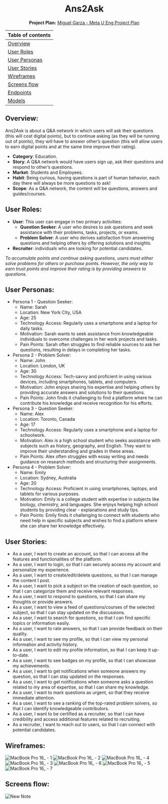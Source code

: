 <h1 align="center">Ans2Ask</h1>

<div align="center">
  
**Project Plan:** [Miguel Garza - Meta U Eng Project Plan](https://docs.google.com/document/d/1sODIOBoNPjGYA7svBBwlI6oFuucbcb_NxHpgq47s6sk/edit?usp=sharing)

| Table of contents               |
| ------------------------------- |
| [Overview](#overview)           |
| [User Roles](#user-roles)       |
| [User Personas](#user-personas) |
| [User Stories](#user-stories)   |
| [Wireframes](#wireframes)       |
| [Screens flow](#screens-flow)   |
| [Endpoints](#endpoints)         |
| [Models](#models)               |

</div>


## Overview:
Ans2Ask is about a Q&A network in which users will ask their questions (this will cost digital points), but to continue asking (as they will be running out of points), they will have to answer other’s question (this will allow users to earn digital points and at the same time improve their rating).

- **Category**: Education.
- **Story**: A Q&A network would have users sign up, ask their questions and respond to other’s questions.
- **Market**: Students and Employees.
- **Habit**: Being curious, having questions is part of human behavior, each day there will always be more questions to ask!
- **Scope**: As a Q&A network, the content will be questions, answers and guides/courses.

## User Roles:
- **User**: This user can engage in two primary activities: 
  - **Question Seeker**: A user who desires to ask questions and seek assistance with their problems, tasks, projects, or exams.
  - **Problem Solver**: A user who derives satisfaction from answering questions and helping others by offering solutions and insights. 
- **Recruiter**: individuals who are looking for potential candidates.

*To accumulate points and continue asking questions, users must either solve problems for others or purchase points. However, the only way to earn trust points and improve their rating is by providing answers to questions.*

## User Personas:
- Persona 1 - Question Seeker:
  - Name: Sarah
  - Location: New York City, USA
  - Age: 25
  - Technology Access: Regularly uses a smartphone and a laptop for daily tasks.
  - Motivation: Sarah wants to seek assistance from knowledgeable individuals to overcome challenges in her work projects and tasks.
  - Pain Points: Sarah often struggles to find reliable sources to ask her questions, resulting in delays in completing her tasks.
- Persona 2 - Problem Solver:
  - Name: John
  - Location: London, UK
  - Age: 30
  - Technology Access: Tech-savvy and proficient in using various devices, including smartphones, tablets, and computers.
  - Motivation: John enjoys sharing his expertise and helping others by providing accurate answers and solutions to their questions.
  - Pain Points: John finds it challenging to find a platform where he can contribute his knowledge and receive recognition for his efforts.
- Persona 3 - Question Seeker:
  - Name: Alex
  - Location: Toronto, Canada
  - Age: 17
  - Technology Access: Regularly uses a smartphone and a laptop for schoolwork.
  - Motivation: Alex is a high school student who seeks assistance with subjects such as history, geography, and English. They want to improve their understanding and grades in         these areas.
  - Pain Points: Alex often struggles with essay writing and needs guidance on research methods and structuring their assignments.
- Persona 4 - Problem Solver:
  - Name: Emily
  - Location: Sydney, Australia
  - Age: 20
  - Technology Access: Proficient in using smartphones, laptops, and tablets for various purposes.
  - Motivation: Emily is a college student with expertise in subjects like biology, chemistry, and languages. She enjoys helping high school students by providing clear   -     explanations and study tips.
  -  Pain Points: Emily finds it challenging to connect with students who need help in specific subjects and wishes to find a platform where she can share her knowledge effectively.

## User Stories:
- As a user, I want to create an account, so that I can access all the features and functionalities of the platform.
- As a user, I want to login, so that I can securely access my account and personalize my experience.
- As a user, I want to create/edit/delete questions, so that I can manage the content I post.
- As a user, I want to pick a subject on the creation of each question, so that I can categorize them and receive relevant responses.
- As a user, I want to respond to questions, so that I can share my thoughts or provide answers.
- As a user, I want to view a feed of questions/courses of the selected subject, so that I can stay updated on the discussions.
- As a user, I want to search for questions, so that I can find specific topics or information easily.
- As a user, I want to rate answers, so that I can provide feedback on their quality.
- As a user, I want to see my profile, so that I can view my personal information and activity history.
- As a user, I want to edit my profile information, so that I can keep it up-to-date.
- As a user, I want to see badges on my profile, so that I can showcase my achievements.
- As a user, I want to get notifications when someone answers my question, so that I can stay updated on the responses.
- As a user, I want to get notifications when someone asks a question related to my area of expertise, so that I can share my knowledge.
- As a user, I want to mark questions as urgent, so that they receive immediate attention.
- As a user, I want to see a ranking of the top-rated problem solvers, so that I can identify knowledgeable contributors.
- As a user, I want to be certified as a recruiter, so that I can have credibility and access additional features related to recruiting.
- As a recruiter, I want to reach out to users, so that I can connect with potential candidates.

## Wireframes:
![MacBook Pro 16_ - 1](https://github.com/maikyh/Ans2Ask/assets/98727536/c9fb4db9-4315-4969-a339-719650ef21b8)
![MacBook Pro 16_ - 2](https://github.com/maikyh/Ans2Ask/assets/98727536/ad859f2b-64f0-402d-ad68-ea0a737954ec)
![MacBook Pro 16_ - 4](https://github.com/maikyh/Ans2Ask/assets/98727536/53c1b2c6-c003-4e48-b99f-31f513239483)
![MacBook Pro 16_ - 3](https://github.com/maikyh/Ans2Ask/assets/98727536/24eb63a0-45ae-4bd5-a92f-ac0437a039bb)
![MacBook Pro 16_ - 6](https://github.com/maikyh/Ans2Ask/assets/98727536/8aa610ab-1fcd-4fb7-abf7-2d290dc3f688)
![MacBook Pro 16_ - 5](https://github.com/maikyh/Ans2Ask/assets/98727536/cbebdb6c-c6bf-484d-8bd0-4f2caea7ad60)
![MacBook Pro 16_ - 7](https://github.com/maikyh/Ans2Ask/assets/98727536/264b2a4b-9e0f-47f6-8c94-df685475a0f3)

## Screens flow:
![New Note](https://github.com/maikyh/Ans2Ask/assets/98727536/d321ae23-8179-43c2-9931-669d2c2aea2b)






